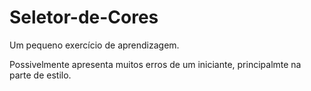 # Seletor-de-Cores
 Um pequeno exercício de aprendizagem.

 Possivelmente apresenta muitos erros de um iniciante, principalmte na parte de estilo.
